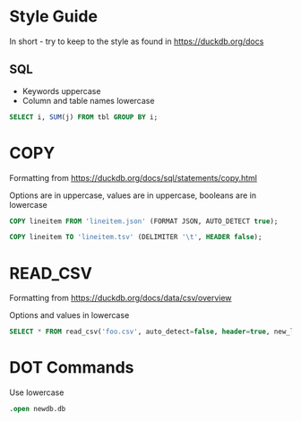 # Style Guide
In short - try to keep to the style as found in https://duckdb.org/docs


## SQL
- Keywords uppercase
- Column and table names lowercase

```sql
SELECT i, SUM(j) FROM tbl GROUP BY i;
```



# COPY
Formatting from https://duckdb.org/docs/sql/statements/copy.html

Options are in uppercase, values are in uppercase, booleans are in lowercase

```sql
COPY lineitem FROM 'lineitem.json' (FORMAT JSON, AUTO_DETECT true);

COPY lineitem TO 'lineitem.tsv' (DELIMITER '\t', HEADER false);
```


# READ_CSV
Formatting from https://duckdb.org/docs/data/csv/overview

Options and values in lowercase

```sql
SELECT * FROM read_csv('foo.csv', auto_detect=false, header=true, new_line='\n');
```

# DOT Commands

Use lowercase

```sql
.open newdb.db
```
